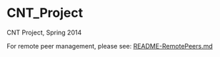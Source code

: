 CNT_Project
===========

CNT Project, Spring 2014

For remote peer management, please see: [README-RemotePeers.md](README-RemotePeers.md)

